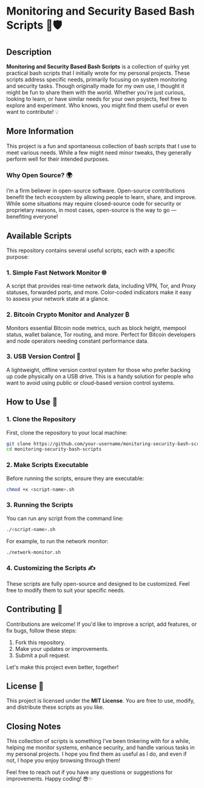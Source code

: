 # Monitoring and Security Based Bash Scripts 📜🛡️

## Description
**Monitoring and Security Based Bash Scripts** is a collection of quirky yet practical bash scripts that I initially wrote for my personal projects. These scripts address specific needs, primarily focusing on system monitoring and security tasks. Though originally made for my own use, I thought it might be fun to share them with the world. Whether you're just curious, looking to learn, or have similar needs for your own projects, feel free to explore and experiment. Who knows, you might find them useful or even want to contribute! 💡

## More Information
This project is a fun and spontaneous collection of bash scripts that I use to meet various needs. While a few might need minor tweaks, they generally perform well for their intended purposes.  

### Why Open Source? 🌍
I’m a firm believer in open-source software. Open-source contributions benefit the tech ecosystem by allowing people to learn, share, and improve. While some situations may require closed-source code for security or proprietary reasons, in most cases, open-source is the way to go — benefiting everyone!

## Available Scripts
This repository contains several useful scripts, each with a specific purpose:

### 1. Simple Fast Network Monitor 🌐
A script that provides real-time network data, including VPN, Tor, and Proxy statuses, forwarded ports, and more. Color-coded indicators make it easy to assess your network state at a glance.

### 2. Bitcoin Crypto Monitor and Analyzer ₿
Monitors essential Bitcoin node metrics, such as block height, mempool status, wallet balance, Tor routing, and more. Perfect for Bitcoin developers and node operators needing constant performance data.

### 3. USB Version Control 💾
A lightweight, offline version control system for those who prefer backing up code physically on a USB drive. This is a handy solution for people who want to avoid using public or cloud-based version control systems.

## How to Use 🚀

### 1. Clone the Repository
First, clone the repository to your local machine:
```bash
git clone https://github.com/your-username/monitoring-security-bash-scripts.git
cd monitoring-security-bash-scripts
```

### 2. Make Scripts Executable
Before running the scripts, ensure they are executable:
```bash
chmod +x <script-name>.sh
```

### 3. Running the Scripts
You can run any script from the command line:
```bash
./<script-name>.sh
```
For example, to run the network monitor:
```bash
./network-monitor.sh
```

### 4. Customizing the Scripts ✍️
These scripts are fully open-source and designed to be customized. Feel free to modify them to suit your specific needs.

## Contributing 🤝
Contributions are welcome! If you'd like to improve a script, add features, or fix bugs, follow these steps:
1. Fork this repository.
2. Make your updates or improvements.
3. Submit a pull request. 

Let's make this project even better, together!

## License 📄
This project is licensed under the **MIT License**. You are free to use, modify, and distribute these scripts as you like.

## Closing Notes
This collection of scripts is something I’ve been tinkering with for a while, helping me monitor systems, enhance security, and handle various tasks in my personal projects. I hope you find them as useful as I do, and even if not, I hope you enjoy browsing through them!

Feel free to reach out if you have any questions or suggestions for improvements. Happy coding! 😎✨
